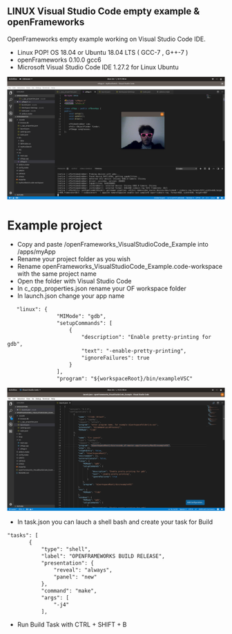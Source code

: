 ## LINUX Visual Studio Code empty example & openFrameworks

OpenFrameworks empty example working on Visual Studio Code IDE.
- Linux POP! OS 18.04 or Ubuntu 18.04 LTS ( GCC-7 , G++-7 )
- openFrameworks 0.10.0 gcc6
- Microsoft Visual Studio Code IDE 1.27.2 for Linux Ubuntu

![Image](/imgs/1.png)

# Example project

 * Copy and paste /openFrameworks_VisualStudioCode_Example into /apps/myApp
 * Rename your project folder as you wish
 * Rename openFrameworks_VisualStudioCode_Example.code-workspace with the same project name
 * Open the folder with Visual Studio Code 
 * In c_cpp_properties.json rename your OF workspace folder
 * In launch.json change your app name 
 
```
   "linux": {
                "MIMode": "gdb",
                "setupCommands": [
                    {
                        "description": "Enable pretty-printing for gdb",
                        "text": "-enable-pretty-printing",
                        "ignoreFailures": true
                    }
                ],
                "program": "${workspaceRoot}/bin/exampleVSC"
```

 ![Image](/imgs/3.png)
 
 * In task.json you can lauch a shell bash and create your task for Build 
 
 ```
 "tasks": [
        {
            "type": "shell",
            "label": "OPENFRAMEWORKS BUILD RELEASE",
            "presentation": {
                "reveal": "always",
                "panel": "new"
            },
            "command": "make",
            "args": [
                "-j4"
            ],
 ```
 
 * Run Build Task with CTRL + SHIFT + B 
 
 


 


